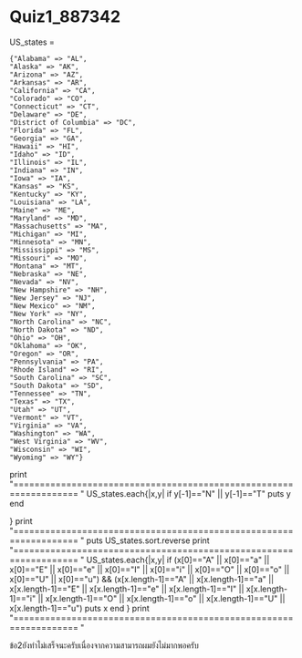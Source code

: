 # Quiz1_887342
US_states = 

	{"Alabama" => "AL",
	"Alaska" => "AK",
	"Arizona" => "AZ",
	"Arkansas" => "AR",
	"California" => "CA",
	"Colorado" => "CO",
	"Connecticut" => "CT",
	"Delaware" => "DE",
	"District of Columbia" => "DC",
	"Florida" => "FL",
	"Georgia" => "GA",
	"Hawaii" => "HI",
	"Idaho" => "ID",
	"Illinois" => "IL",
	"Indiana" => "IN",
	"Iowa" => "IA",
	"Kansas" => "KS",
	"Kentucky" => "KY",
	"Louisiana" => "LA",
	"Maine" => "ME",
	"Maryland" => "MD",
	"Massachusetts" => "MA",
	"Michigan" => "MI",
	"Minnesota" => "MN",
	"Mississippi" => "MS",
	"Missouri" => "MO",
	"Montana" => "MT",
	"Nebraska" => "NE",
	"Nevada" => "NV",
	"New Hampshire" => "NH",
	"New Jersey" => "NJ",
	"New Mexico" => "NM",
	"New York" => "NY",
	"North Carolina" => "NC",
	"North Dakota" => "ND",
	"Ohio" => "OH",
	"Oklahoma" => "OK",
	"Oregon" => "OR",
	"Pennsylvania" => "PA",
	"Rhode Island" => "RI",
	"South Carolina" => "SC",
	"South Dakota" => "SD",
	"Tennessee" => "TN",
	"Texas" => "TX",
	"Utah" => "UT",
	"Vermont" => "VT",
	"Virginia" => "VA",
	"Washington" => "WA",
	"West Virginia" => "WV",
	"Wisconsin" => "WI",
	"Wyoming" => "WY"}
print "==================================================================
"
US_states.each{|x,y| 
        if y[-1]=="N" || y[-1]=="T" 
            puts y
        end
    
}
print "==================================================================
"
puts US_states.sort.reverse
print "==================================================================
"
US_states.each{|x,y| 
if 
(x[0]=="A" || x[0]=="a" || 
x[0]=="E" || x[0]=="e" || 
x[0]=="I" || x[0]=="i" || 
x[0]=="O" || x[0]=="o" || 
x[0]=="U" || x[0]=="u") &&
(x[x.length-1]=="A" || x[x.length-1]=="a" || 
x[x.length-1]=="E" || x[x.length-1]=="e" || 
x[x.length-1]=="I" || x[x.length-1]=="i" || 
x[x.length-1]=="O" || x[x.length-1]=="o" || 
x[x.length-1]=="U" || x[x.length-1]=="u")
puts x
end
}
print "==================================================================
"

ข้อ2ยังทำไม่เสร็จนะครับเนื่องจากความสามารถผมยังไม่มากพอครับ
